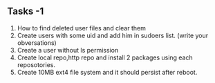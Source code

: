 
## Tasks -1 
1. How to find deleted user files and clear them
2. Create users with some uid and add him in sudoers list. (write your obversations)
3. Create a user without ls permission
4. Create local repo,http repo and install 2 packages using each reposotories.
5. Create 10MB ext4 file system and it should persist after reboot.
